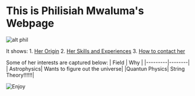 # This is Philisiah Mwaluma's Webpage

![alt phil](https://github.com/Philisiah/Philisiah.github.io/phil.jpg)

It shows:
        1. [Her Origin](https://philisiah.github.io/index.html)
        2. [Her Skills and Experiences](https://philisiah.github.io/abt.html)
        3. [How to contact her](https://philisiah.github.io/cont.html)

Some of her interests are captured below:
| Field   | Why  |
|---------|--------|
| Astrophysics| Wants to figure out the universe|
|Quantun Physics| String Theory!!!!!!|

![Enjoy](https://github.com/Philisiah/Philisiah.github.io/emoji.jpg)